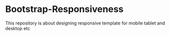 # Bootstrap-Responsiveness
This repository is about designing responsive template for mobile tablet and desktop etc
